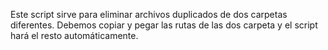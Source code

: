 Este script sirve para eliminar archivos duplicados de dos carpetas diferentes. Debemos copiar y pegar las rutas de las dos carpeta y el script hará el resto automáticamente.